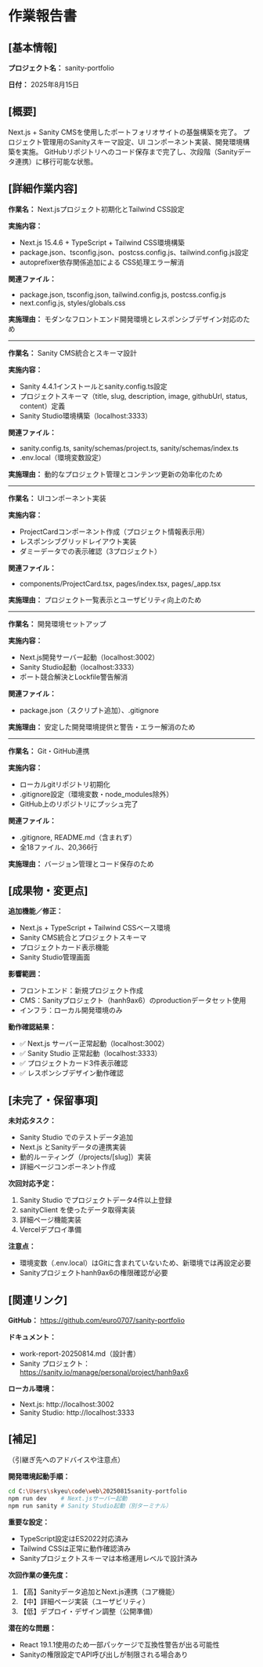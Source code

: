 # 作業報告書

## [基本情報]

**プロジェクト名：** sanity-portfolio

**日付：** 2025年8月15日

## [概要]
Next.js + Sanity CMSを使用したポートフォリオサイトの基盤構築を完了。
プロジェクト管理用のSanityスキーマ設定、UI コンポーネント実装、開発環境構築を実施。
GitHubリポジトリへのコード保存まで完了し、次段階（Sanityデータ連携）に移行可能な状態。

## [詳細作業内容]

**作業名：** Next.jsプロジェクト初期化とTailwind CSS設定

**実施内容：** 
- Next.js 15.4.6 + TypeScript + Tailwind CSS環境構築
- package.json、tsconfig.json、postcss.config.js、tailwind.config.js設定
- autoprefixer依存関係追加による CSS処理エラー解消

**関連ファイル：** 
- package.json, tsconfig.json, tailwind.config.js, postcss.config.js
- next.config.js, styles/globals.css

**実施理由：** 
モダンなフロントエンド開発環境とレスポンシブデザイン対応のため

---

**作業名：** Sanity CMS統合とスキーマ設計

**実施内容：** 
- Sanity 4.4.1インストールとsanity.config.ts設定
- プロジェクトスキーマ（title, slug, description, image, githubUrl, status, content）定義
- Sanity Studio環境構築（localhost:3333）

**関連ファイル：** 
- sanity.config.ts, sanity/schemas/project.ts, sanity/schemas/index.ts
- .env.local（環境変数設定）

**実施理由：** 
動的なプロジェクト管理とコンテンツ更新の効率化のため

---

**作業名：** UIコンポーネント実装

**実施内容：** 
- ProjectCardコンポーネント作成（プロジェクト情報表示用）
- レスポンシブグリッドレイアウト実装
- ダミーデータでの表示確認（3プロジェクト）

**関連ファイル：** 
- components/ProjectCard.tsx, pages/index.tsx, pages/_app.tsx

**実施理由：** 
プロジェクト一覧表示とユーザビリティ向上のため

---

**作業名：** 開発環境セットアップ

**実施内容：** 
- Next.js開発サーバー起動（localhost:3002）
- Sanity Studio起動（localhost:3333）
- ポート競合解決とLockfile警告解消

**関連ファイル：** 
- package.json（スクリプト追加）、.gitignore

**実施理由：** 
安定した開発環境提供と警告・エラー解消のため

---

**作業名：** Git・GitHub連携

**実施内容：** 
- ローカルgitリポジトリ初期化
- .gitignore設定（環境変数・node_modules除外）
- GitHub上のリポジトリにプッシュ完了

**関連ファイル：** 
- .gitignore, README.md（含まれず）
- 全18ファイル、20,366行

**実施理由：** 
バージョン管理とコード保存のため

## [成果物・変更点]

**追加機能／修正：**
- Next.js + TypeScript + Tailwind CSSベース環境
- Sanity CMS統合とプロジェクトスキーマ
- プロジェクトカード表示機能
- Sanity Studio管理画面

**影響範囲：**
- フロントエンド：新規プロジェクト作成
- CMS：Sanityプロジェクト（hanh9ax6）のproductionデータセット使用
- インフラ：ローカル開発環境のみ

**動作確認結果：**
- ✅ Next.js サーバー正常起動（localhost:3002）
- ✅ Sanity Studio 正常起動（localhost:3333）
- ✅ プロジェクトカード3件表示確認
- ✅ レスポンシブデザイン動作確認

## [未完了・保留事項]

**未対応タスク：**
- Sanity Studio でのテストデータ追加
- Next.js とSanityデータの連携実装
- 動的ルーティング（/projects/[slug]）実装
- 詳細ページコンポーネント作成

**次回対応予定：**
1. Sanity Studio でプロジェクトデータ4件以上登録
2. sanityClient を使ったデータ取得実装
3. 詳細ページ機能実装
4. Vercelデプロイ準備

**注意点：**
- 環境変数（.env.local）はGitに含まれていないため、新環境では再設定必要
- Sanityプロジェクトhanh9ax6の権限確認が必要

## [関連リンク]

**GitHub：** https://github.com/euro0707/sanity-portfolio

**ドキュメント：** 
- work-report-20250814.md（設計書）
- Sanity プロジェクト：https://sanity.io/manage/personal/project/hanh9ax6

**ローカル環境：**
- Next.js: http://localhost:3002
- Sanity Studio: http://localhost:3333

## [補足]
（引継ぎ先へのアドバイスや注意点）

**開発環境起動手順：**
```bash
cd C:\Users\skyeu\code\web\20250815sanity-portfolio
npm run dev    # Next.jsサーバー起動
npm run sanity # Sanity Studio起動（別ターミナル）
```

**重要な設定：**
- TypeScript設定はES2022対応済み
- Tailwind CSSは正常に動作確認済み
- Sanityプロジェクトスキーマは本格運用レベルで設計済み

**次回作業の優先度：**
1. 【高】Sanityデータ追加とNext.js連携（コア機能）
2. 【中】詳細ページ実装（ユーザビリティ）  
3. 【低】デプロイ・デザイン調整（公開準備）

**潜在的な問題：**
- React 19.1.1使用のため一部パッケージで互換性警告が出る可能性
- Sanityの権限設定でAPI呼び出しが制限される場合あり